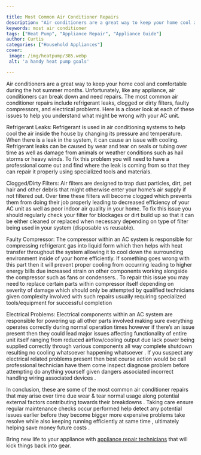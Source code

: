 ```yaml
---

title: Most Common Air Conditioner Repairs
description: "Air conditioners are a great way to keep your home cool and comfortable during the hot summer months. Unfortunately, like any appl...swipe up to find out"
keywords: most air conditioner
tags: ["Heat Pump", "Appliance Repair", "Appliance Guide"]
author: Curtis
categories: ["Household Appliances"]
cover: 
 image: /img/heatpump/385.webp
 alt: 'a handy heat pump goals'

---
```


Air conditioners are a great way to keep your home cool and comfortable during the hot summer months. Unfortunately, like any appliance, air conditioners can break down and need repairs. The most common air conditioner repairs include refrigerant leaks, clogged or dirty filters, faulty compressors, and electrical problems. Here is a closer look at each of these issues to help you understand what might be wrong with your AC unit. 

Refrigerant Leaks: Refrigerant is used in air conditioning systems to help cool the air inside the house by changing its pressure and temperature. When there is a leak in the system, it can cause an issue with cooling. Refrigerant leaks can be caused by wear and tear on seals or tubing over time as well as damage from animals or weather conditions such as hail storms or heavy winds. To fix this problem you will need to have a professional come out and find where the leak is coming from so that they can repair it properly using specialized tools and materials. 

Clogged/Dirty Filters: Air filters are designed to trap dust particles, dirt, pet hair and other debris that might otherwise enter your home’s air supply if not filtered out. Over time these filters will become clogged which prevents them from doing their job properly leading to decreased efficiency of your AC unit as well as poor indoor air quality in your home. To fix this issue you should regularly check your filter for blockages or dirt build up so that it can be either cleaned or replaced when necessary depending on type of filter being used in your system (disposable vs reusable). 

Faulty Compressor: The compressor within an AC system is responsible for compressing refrigerant gas into liquid form which then helps with heat transfer throughout the system allowing it to cool down the surrounding environment inside of your home efficiently. If something goes wrong with this part then it will prevent proper cooling from occurring leading to higher energy bills due increased strain on other components working alongside the compressor such as fans or condensers.. To repair this issue you may need to replace certain parts within compressor itself depending on severity of damage which should only be attempted by qualified technicians given complexity involved with such repairs usually requiring specialized tools/equipment for successful completion 

Electrical Problems: Electrical components within an AC system are responsible for powering up all other parts involved making sure everything operates correctly during normal operation times however if there’s an issue present then they could lead major issues affecting functionality of entire unit itself ranging from reduced airflow/cooling output due lack power being supplied correctly through various components all way complete shutdown resulting no cooling whatsoever happening whatsoever . If you suspect any electrical related problems present then best course action would be call professional technician have them come inspect diagnose problem before attempting do anything yourself given dangers associated incorrect handling wiring associated devices . 

In conclusion, these are some of the most common air conditioner repairs that may arise over time due wear & tear normal usage along potential external factors contributing towards their breakdowns . Taking care ensure regular maintenance checks occur performed help detect any potential issues earlier before they become bigger more expensive problems take resolve while also keeping running efficiently at same time , ultimately helping save money future costs .

Bring new life to your appliance with <a href="/pages/appliance-repair-technicians/">appliance repair technicians</a> that will kick things back into gear.